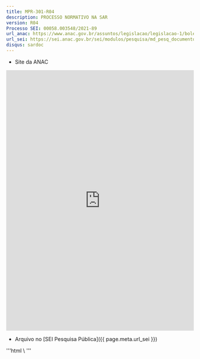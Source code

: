 ```yaml
---
title: MPR-301-R04
description: PROCESSO NORMATIVO NA SAR
version: R04
Processo SEI: 00058.003548/2021-89
url_anac: https://www.anac.gov.br/assuntos/legislacao/legislacao-1/boletim-de-pessoal/2021/29/anexo-vi-mpr-sar-301-r04
url_sei: https://sei.anac.gov.br/sei/modulos/pesquisa/md_pesq_documento_consulta_externa.php?9LibXMqGnN7gSpLFOOgUQFziRouBJ5VnVL5b7-UrE5Sex0ZZWJLyUCPDFmUKz0-ulgEYmAVC38kWoxcjw5rvM687srcEw-L0-oQqK7pbp8ZnHIWLVC070gziPoWXCKbM
disqus: sardoc
---
```


- Site da ANAC
<iframe src="https://via.hypothes.is/{{ page.meta.url_anac }}" frameborder="0" height="700px" width="100%">
</iframe>

- Arquivo no [SEI Pesquisa Pública]({{ page.meta.url_sei }})

'''html
\\<script type = "application / json" class = "js-hipotese-config">{"showHighlights": false}</script><script async src = "https://hypothes.is/embed.js"> </script>
'''
